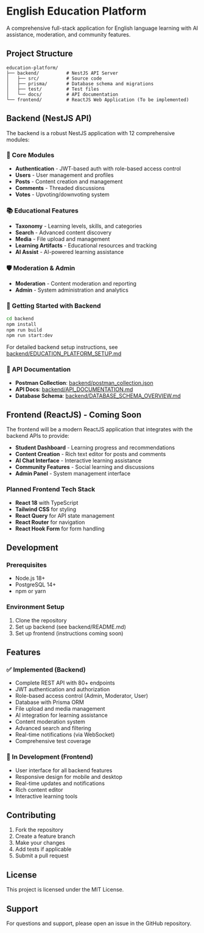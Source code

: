 # English Education Platform

A comprehensive full-stack application for English language learning with AI assistance, moderation, and community features.

## Project Structure

```
education-platform/
├── backend/          # NestJS API Server
│   ├── src/          # Source code
│   ├── prisma/       # Database schema and migrations
│   ├── test/         # Test files
│   └── docs/         # API documentation
└── frontend/         # ReactJS Web Application (To be implemented)
```

## Backend (NestJS API)

The backend is a robust NestJS application with 12 comprehensive modules:

### 🔧 Core Modules
- **Authentication** - JWT-based auth with role-based access control
- **Users** - User management and profiles
- **Posts** - Content creation and management
- **Comments** - Threaded discussions
- **Votes** - Upvoting/downvoting system

### 📚 Educational Features
- **Taxonomy** - Learning levels, skills, and categories
- **Search** - Advanced content discovery
- **Media** - File upload and management
- **Learning Artifacts** - Educational resources and tracking
- **AI Assist** - AI-powered learning assistance

### 🛡️ Moderation & Admin
- **Moderation** - Content moderation and reporting
- **Admin** - System administration and analytics

### 🚀 Getting Started with Backend

```bash
cd backend
npm install
npm run build
npm run start:dev
```

For detailed backend setup instructions, see [backend/EDUCATION_PLATFORM_SETUP.md](backend/EDUCATION_PLATFORM_SETUP.md)

### 📡 API Documentation
- **Postman Collection**: [backend/postman_collection.json](backend/postman_collection.json)
- **API Docs**: [backend/API_DOCUMENTATION.md](backend/API_DOCUMENTATION.md)
- **Database Schema**: [backend/DATABASE_SCHEMA_OVERVIEW.md](backend/DATABASE_SCHEMA_OVERVIEW.md)

## Frontend (ReactJS) - Coming Soon

The frontend will be a modern ReactJS application that integrates with the backend APIs to provide:

- **Student Dashboard** - Learning progress and recommendations
- **Content Creation** - Rich text editor for posts and comments
- **AI Chat Interface** - Interactive learning assistance
- **Community Features** - Social learning and discussions
- **Admin Panel** - System management interface

### Planned Frontend Tech Stack
- **React 18** with TypeScript
- **Tailwind CSS** for styling
- **React Query** for API state management
- **React Router** for navigation
- **React Hook Form** for form handling

## Development

### Prerequisites
- Node.js 18+
- PostgreSQL 14+
- npm or yarn

### Environment Setup
1. Clone the repository
2. Set up backend (see backend/README.md)
3. Set up frontend (instructions coming soon)

## Features

### ✅ Implemented (Backend)
- Complete REST API with 80+ endpoints
- JWT authentication and authorization
- Role-based access control (Admin, Moderator, User)
- Database with Prisma ORM
- File upload and media management
- AI integration for learning assistance
- Content moderation system
- Advanced search and filtering
- Real-time notifications (via WebSocket)
- Comprehensive test coverage

### 🚧 In Development (Frontend)
- User interface for all backend features
- Responsive design for mobile and desktop
- Real-time updates and notifications
- Rich content editor
- Interactive learning tools

## Contributing

1. Fork the repository
2. Create a feature branch
3. Make your changes
4. Add tests if applicable
5. Submit a pull request

## License

This project is licensed under the MIT License.

## Support

For questions and support, please open an issue in the GitHub repository.